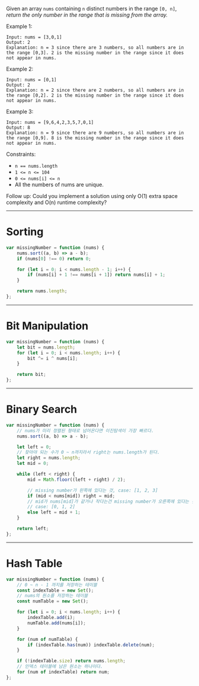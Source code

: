 Given an array `nums` containing `n` distinct numbers in the range `[0, n]`, _return the only number in the range that is missing from the array._

Example 1:

```
Input: nums = [3,0,1]
Output: 2
Explanation: n = 3 since there are 3 numbers, so all numbers are in the range [0,3]. 2 is the missing number in the range since it does not appear in nums.
```

Example 2:

```
Input: nums = [0,1]
Output: 2
Explanation: n = 2 since there are 2 numbers, so all numbers are in the range [0,2]. 2 is the missing number in the range since it does not appear in nums.
```

Example 3:

```
Input: nums = [9,6,4,2,3,5,7,0,1]
Output: 8
Explanation: n = 9 since there are 9 numbers, so all numbers are in the range [0,9]. 8 is the missing number in the range since it does not appear in nums.
```

Constraints:

-   `n == nums.length`
-   `1 <= n <= 104`
-   `0 <= nums[i] <= n`
-   All the numbers of nums are unique.

Follow up: Could you implement a solution using only O(1) extra space complexity and O(n) runtime complexity?

---

# Sorting

```js
var missingNumber = function (nums) {
    nums.sort((a, b) => a - b);
    if (nums[0] !== 0) return 0;

    for (let i = 0; i < nums.length - 1; i++) {
        if (nums[i] + 1 !== nums[i + 1]) return nums[i] + 1;
    }

    return nums.length;
};
```

---

# Bit Manipulation

```js
var missingNumber = function (nums) {
    let bit = nums.length;
    for (let i = 0; i < nums.length; i++) {
        bit ^= i ^ nums[i];
    }

    return bit;
};
```

---

# Binary Search

```js
var missingNumber = function (nums) {
    // nums가 미리 정렬된 형태로 넘어온다면 이진탐색이 가장 빠르다.
    nums.sort((a, b) => a - b);

    let left = 0;
    // 찾아야 되는 수가 0 ~ n까지라서 right는 nums.length가 된다.
    let right = nums.length;
    let mid = 0;

    while (left < right) {
        mid = Math.floor((left + right) / 2);

        // missing number가 왼쪽에 있다는 것, case: [1, 2, 3]
        if (mid < nums[mid]) right = mid;
        // mid가 nums[mid]가 같거나 작다는건 missing number가 오른쪽에 있다는 것
        // case: [0, 1, 2]
        else left = mid + 1;
    }

    return left;
};
```

---

# Hash Table

```js
var missingNumber = function (nums) {
    // 0 ~ n - 1 까지를 저장하는 테이블
    const indexTable = new Set();
    // nums의 원소를 저장하는 테이블
    const numTable = new Set();

    for (let i = 0; i < nums.length; i++) {
        indexTable.add(i);
        numTable.add(nums[i]);
    }

    for (num of numTable) {
        if (indexTable.has(num)) indexTable.delete(num);
    }

    if (!indexTable.size) return nums.length;
    // 인덱스 테이블에 남은 원소는 하나이다.
    for (num of indexTable) return num;
};
```
